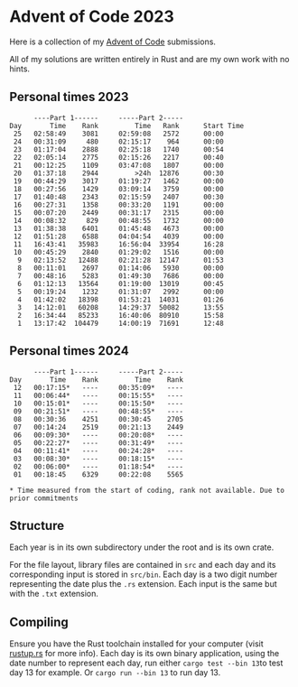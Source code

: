 # Advent of Code 2023
Here is a collection of my [Advent of Code](https://adventofcode.com/) submissions.

All of my solutions are written entirely in Rust and are my own work with no hints.

## Personal times 2023
```
      ----Part 1------     -----Part 2-----
Day       Time    Rank         Time   Rank      Start Time
 25   02:58:49    3081     02:59:08   2572      00:00
 24   00:31:09     480     02:15:17    964      00:00
 23   01:17:04    2888     02:25:18   1740      00:54
 22   02:05:14    2775     02:15:26   2217      00:40
 21   00:12:25    1109     03:47:08   1807      00:00
 20   01:37:18    2944         >24h  12876      00:30
 19   00:44:29    3017     01:19:27   1462      00:00
 18   00:27:56    1429     03:09:14   3759      00:00
 17   01:40:48    2343     02:15:59   2407      00:30
 16   00:27:31    1358     00:33:20   1191      00:00
 15   00:07:20    2449     00:31:17   2315      00:00
 14   00:08:32     829     00:48:55   1732      00:00
 13   01:38:38    6401     01:45:48   4673      00:00
 12   01:51:28    6588     04:04:54   4039      00:00
 11   16:43:41   35983     16:56:04  33954      16:28
 10   00:45:29    2840     01:29:02   1516      00:00
  9   02:13:52   12488     02:21:28  12147      01:53
  8   00:11:01    2697     01:14:06   5930      00:00
  7   00:48:16    5283     01:49:30   7686      00:00
  6   01:12:13   13564     01:19:00  13019      00:45
  5   00:19:24    1232     01:31:07   2992      00:00
  4   01:42:02   18398     01:53:21  14031      01:26
  3   14:12:01   60208     14:29:37  50082      13:55
  2   16:34:44   85233     16:40:06  80910      15:58
  1   13:17:42  104479     14:00:19  71691      12:48
```

## Personal times 2024
```
      ----Part 1------     -----Part 2-----
Day       Time    Rank         Time    Rank
 12   00:17:15*   ----     00:35:09*   ----
 11   00:06:44*   ----     00:15:55*   ----
 10   00:15:01*   ----     00:15:50*   ----
 09   00:21:51*   ----     00:48:55*   ----
 08   00:30:36    4251     00:30:45    2705
 07   00:14:24    2519     00:21:13    2449
 06   00:09:30*   ----     00:20:08*   ----
 05   00:22:27*   ----     00:31:49*   ----
 04   00:11:41*   ----     00:24:28*   ----
 03   00:08:30*   ----     00:18:15*   ----
 02   00:06:00*   ----     01:18:54*   ----
 01   00:18:45    6329     00:22:08    5565

* Time measured from the start of coding, rank not available. Due to prior commitments
```

## Structure
Each year is in its own subdirectory under the root and is its own crate.

For the file layout, library files are contained in `src` and each day and its corresponding input is stored in `src/bin`. Each day is a two digit number representing the date plus the `.rs` extension. Each input is the same but with the `.txt` extension.

## Compiling
Ensure you have the Rust toolchain installed for your computer (visit [rustup.rs](https://rustup.rs) for more info).
Each day is its own binary application, using the date number to represent each day,
run either `cargo test --bin 13`to test day 13 for example. Or `cargo run --bin 13`
to run day 13.



